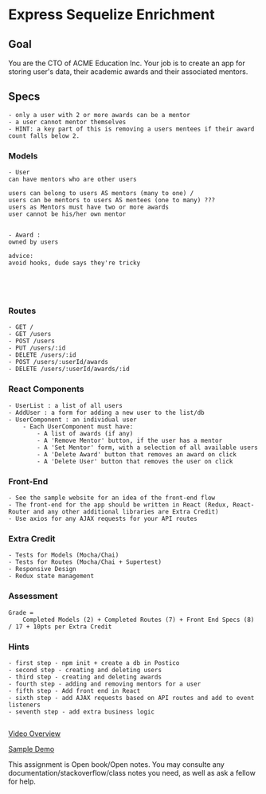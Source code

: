 # Express Sequelize Enrichment

## Goal

You are the CTO of ACME Education Inc. Your job is to create an app for storing user's data, their academic awards and their associated mentors.



## Specs

```
- only a user with 2 or more awards can be a mentor
- a user cannot mentor themselves
- HINT: a key part of this is removing a users mentees if their award count falls below 2.
```

### Models

```
- User 
can have mentors who are other users

users can belong to users AS mentors (many to one) /
users can be mentors to users AS mentees (one to many) ???
users as Mentors must have two or more awards
user cannot be his/her own mentor


- Award : 
owned by users 

advice:
avoid hooks, dude says they're tricky





```

### Routes

```
- GET /
- GET /users
- POST /users
- PUT /users/:id
- DELETE /users/:id
- POST /users/:userId/awards
- DELETE /users/:userId/awards/:id
```

### React Components
```
- UserList : a list of all users
- AddUser : a form for adding a new user to the list/db
- UserComponent : an individual user
	- Each UserComponent must have:
		- A list of awards (if any)
		- A 'Remove Mentor' button, if the user has a mentor
		- A 'Set Mentor' form, with a selection of all available users
		- A 'Delete Award' button that removes an award on click
		- A 'Delete User' button that removes the user on click
```

### Front-End 
```
- See the sample website for an idea of the front-end flow
- The front-end for the app should be written in React (Redux, React-Router and any other additional libraries are Extra Credit)
- Use axios for any AJAX requests for your API routes
```


### Extra Credit

```
- Tests for Models (Mocha/Chai)
- Tests for Routes (Mocha/Chai + Supertest)
- Responsive Design
- Redux state management
```

### Assessment
```
Grade = 
	Completed Models (2) + Completed Routes (7) + Front End Specs (8) / 17 + 10pts per Extra Credit
```

### Hints
```
- first step - npm init + create a db in Postico
- second step - creating and deleting users 
- third step - creating and deleting awards 
- fourth step - adding and removing mentors for a user
- fifth step - Add front end in React
- sixth step - add AJAX requests based on API routes and add to event listeners
- seventh step - add extra business logic


```

[Video Overview](https://www.youtube.com/watch?v=9GCQIg6HWmM&feature=youtu.be)

[Sample Demo](https://acme-user-mentors.herokuapp.com/users)


This assignment is Open book/Open notes. You may consulte any documentation/stackoverflow/class notes you need, as well as ask a fellow for help. 